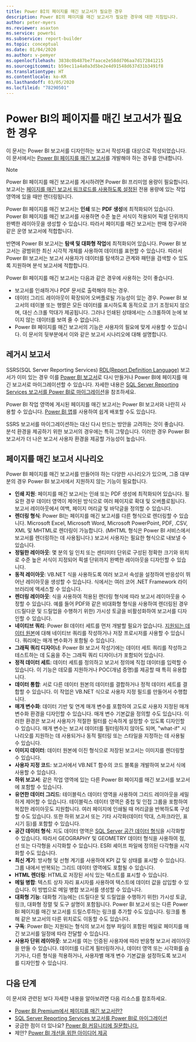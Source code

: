 ```yaml
---
title: Power BI의 페이지를 매긴 보고서가 필요한 경우
description: Power BI의 페이지를 매긴 보고서가 필요한 경우에 대한 지침입니다.
author: peter-myers
ms.reviewer: asaxton
ms.service: powerbi
ms.subservice: report-builder
ms.topic: conceptual
ms.date: 01/04/2020
ms.author: v-pemyer
ms.openlocfilehash: 3838c0b487be7faace2e58dd706aa7d172841215
ms.sourcegitcommit: b59ec11a4a0a3d5be2e4d91548d637d31b3491f8
ms.translationtype: HT
ms.contentlocale: ko-KR
ms.lasthandoff: 03/05/2020
ms.locfileid: "78290501"
---
```

# <a name="when-to-use-paginated-reports-in-power-bi"></a>Power BI의 페이지를 매긴 보고서가 필요한 경우

이 문서는 Power BI 보고서를 디자인하는 보고서 작성자를 대상으로 작성되었습니다. 이 문서에서는 [Power BI 페이지를 매긴 보고서](../paginated-reports-report-builder-power-bi.md)를 개발해야 하는 경우를 안내합니다.

> [!NOTE]
> Power BI 페이지를 매긴 보고서를 게시하려면 Power BI 프리미엄 용량이 필요합니다. 보고서는 [페이지를 매긴 보고서 워크로드를 사용하도록 설정된](../service-admin-premium-workloads.md#paginated-reports) 전용 용량에 있는 작업 영역에 있을 때만 렌더링됩니다.

Power BI 페이지를 매긴 보고서는 **인쇄** 또는 **PDF 생성**에 최적화되어 있습니다. Power BI 페이지를 매긴 보고서를 사용하면 수준 높은 서식이 적용되어 픽셀 단위까지 완벽한 레이아웃을 생성할 수 있습니다. 따라서 페이지를 매긴 보고서는 판매 청구서와 같은 운영 보고서에 적합합니다.

반면에 Power BI 보고서는 **탐색 및 대화형 작업**에 최적화되어 있습니다. Power BI 보고서는 광범위한 최신 시각적 개체를 사용하여 데이터를 표현할 수 있습니다. 따라서 Power BI 보고서는 보고서 사용자가 데이터를 탐색하고 관계와 패턴을 검색할 수 있도록 지원하며 분석 보고서에 적합합니다.

Power BI 페이지를 매긴 보고서는 다음과 같은 경우에 사용하는 것이 좋습니다.

- 보고서를 인쇄하거나 PDF 문서로 출력해야 하는 경우.
- 데이터 그리드 레이아웃이 확장되어 오버플로될 가능성이 있는 경우. Power BI 보고서의 테이블 또는 행렬은 모든 데이터를 표시하도록 동적으로 크기 조정되지 않으며, 대신 스크롤 막대가 제공됩니다. 그러나 인쇄된 상태에서는 스크롤하여 눈에 보이지 않는 데이터를 보여 줄 수 없습니다.
- Power BI 페이지를 매긴 보고서의 기능은 사용자의 필요에 맞게 사용할 수 있습니다. 이 문서의 뒷부분에서 이와 같은 보고서 시나리오에 대해 설명합니다.

## <a name="legacy-reports"></a>레거시 보고서

SSRS(SQL Server Reporting Services) [RDL(Report Definition Language)](/sql/reporting-services/reports/report-definition-language-ssrs) 보고서가 이미 있는 경우 이를 [Power BI 보고서](../consumer/end-user-reports.md)로 다시 만들거나 Power BI에 페이지를 매긴 보고서로 마이그레이션할 수 있습니다. 자세한 내용은 [SQL Server Reporting Services 보고서를 Power BI로 마이그레이션](migrate-ssrs-reports-to-power-bi.md)을 참조하세요.

Power BI 작업 영역에 게시된 페이지를 매긴 보고서는 Power BI 보고서와 나란히 사용할 수 있습니다. [Power BI 앱](../service-create-distribute-apps.md)를 사용하여 쉽게 배포할 수도 있습니다.

SSRS 보고서를 마이그레이션하는 대신 다시 만드는 방안을 고려하는 것이 좋습니다. 분석 환경을 제공하기 위한 보고서의 경우에는 특히 그렇습니다. 이러한 경우 Power BI 보고서가 더 나은 보고서 사용자 환경을 제공할 가능성이 높습니다.

## <a name="paginated-report-scenarios"></a>페이지를 매긴 보고서 시나리오

Power BI 페이지를 매긴 보고서를 만들어야 하는 다양한 시나리오가 있으며, 그중 대부분의 경우 Power BI 보고서에서 지원하지 않는 기능이 필요합니다.

- **인쇄 지원**: 페이지를 매긴 보고서는 인쇄 또는 PDF 생성에 최적화되어 있습니다. 필요한 경우 데이터 영역이 제어된 방식으로 여러 페이지로 확대 및 오버플로됩니다. 보고서 레이아웃에서 여백, 페이지 머리글 및 바닥글을 정의할 수 있습니다.
- **렌더링 형식**: Power BI는 페이지를 매긴 보고서를 다른 형식으로 렌더링할 수 있습니다. Microsoft Excel, Microsoft Word, Microsoft PowerPoint, PDF, .CSV, XML 및 MHTML로 렌더링이 가능합니다. (MHTML 형식은 Power BI 서비스에서 보고서를 렌더링하는 데 사용됩니다.) 보고서 사용자는 필요한 형식으로 내보낼 수 있습니다.
- **정밀한 레이아웃**: 몇 분의 일 인치 또는 센티미터 단위로 구성된 정확한 크기와 위치로 수준 높은 서식이 지정되어 픽셀 단위까지 완벽한 레이아웃을 디자인할 수 있습니다.
- **동적 레이아웃**: VB.NET 식을 사용하도록 여러 보고서 속성을 설정하여 반응성이 뛰어난 레이아웃을 생성할 수 있습니다. 식에서는 여러 코어 .NET Framework 라이브러리에 액세스할 수 있습니다.
- **렌더링 레이아웃**: 식을 사용하여 적용된 렌더링 형식에 따라 보고서 레이아웃을 수정할 수 있습니다. 예를 들어 PDF와 같은 비대화형 형식을 사용하여 렌더링된 경우 (드릴다운 및 드릴업을 수행하기 위한) 가시성 토글을 비활성화하여 보고서를 디자인할 수 있습니다.
- **네이티브 쿼리**: Power BI 데이터 세트를 먼저 개발할 필요가 없습니다. [지원되는 데이터 원본](../paginated-reports-data-sources.md)에 대해 네이티브 쿼리를 작성하거나 저장 프로시저를 사용할 수 있습니다. 쿼리에는 매개 변수화가 포함될 수 있습니다.
- **그래픽 쿼리 디자이너**: Power BI 보고서 작성기에는 데이터 세트 쿼리를 작성하고 테스트하는 데 도움을 주는 그래픽 쿼리 디자이너가 포함되어 있습니다.
- **정적 데이터 세트**: 데이터 세트를 정의하고 보고서 정의에 직접 데이터를 입력할 수 있습니다. 이 기능은 데모를 지원하거나 POC(개념 증명)를 제공할 때 특히 유용합니다.
- **데이터 통합**: 서로 다른 데이터 원본의 데이터를 결합하거나 정적 데이터 세트를 결합할 수 있습니다. 이 작업은 VB.NET 식으로 사용자 지정 필드를 만들어서 수행합니다.
- **매개 변수화**: 데이터 기반 및 연계 매개 변수를 포함하여 고도로 사용자 지정된 매개 변수화 환경을 디자인할 수 있습니다. 매개 변수 기본값을 정의할 수도 있습니다. 이러한 환경은 보고서 사용자가 적절한 필터를 신속하게 설정할 수 있도록 디자인할 수 있습니다. 매개 변수는 보고서 데이터를 필터링하지 않아도 되며, "what-if" 시나리오를 지원하는 데 사용되거나 동적 필터링 또는 스타일을 지정하는 데 사용될 수 있습니다.
- **이미지 데이터**: 데이터 원본에 이진 형식으로 저장된 보고서는 이미지를 렌더링할 수 있습니다.
- **사용자 지정 코드**: 보고서에서 VB.NET 함수의 코드 블록을 개발하여 보고서 식에 사용할 수 있습니다.
- **하위 보고서**: 같은 작업 영역에 있는 다른 Power BI 페이지를 매긴 보고서를 보고서에 포함할 수 있습니다.
- **유연한 데이터 그리드**: 테이블릭스 데이터 영역을 사용하여 그리드 레이아웃을 세밀하게 제어할 수 있습니다. 테이블릭스 데이터 영역은 중첩 및 인접 그룹을 포함하여 복잡한 레이아웃도 지원합니다. 여러 페이지에 인쇄될 때 머리글을 반복하도록 구성할 수도 있습니다. 또한 하위 보고서 또는 기타 시각화(데이터 막대, 스파크라인, 표시기 등)를 포함할 수 있습니다.
- **공간 데이터 형식**: 지도 데이터 영역은 [SQL Server 공간 데이터 형식](/sql/relational-databases/spatial/spatial-data-sql-server)을 시각화할 수 있습니다. 따라서 GEOGRAPHY 및 GEOMETRY 데이터 형식을 사용하여 점, 선 또는 다각형을 시각화할 수 있습니다. ESRI 셰이프 파일에 정의된 다각형을 시각화할 수도 있습니다.
- **최신 계기**: 방사형 및 선형 계기를 사용하여 KPI 값 및 상태를 표시할 수 있습니다. 그룹 내에서 반복되는 그리드 데이터 영역에도 포함될 수 있습니다.
- **HTML 렌더링**: HTML로 저장된 서식 있는 텍스트를 표시할 수 있습니다.
- **메일 병합**: 텍스트 상자 자리 표시자를 사용하여 텍스트에 데이터 값을 삽입할 수 있습니다. 이 방법으로 메일 병합 보고서를 생성할 수 있습니다.
- **대화형 기능**: 대화형 기능에는 (드릴다운 및 드릴업을 수행하기 위한) 가시성 토글, 링크, 대화형 정렬 및 도구 설명이 포함됩니다. Power BI 보고서 또는 다른 Power BI 페이지를 매긴 보고서를 드릴스루하는 링크를 추가할 수도 있습니다. 링크를 통해 같은 보고서의 다른 위치로도 이동할 수도 있습니다.
- **구독**: Power BI는 지원되는 형식의 보고서 첨부 파일이 포함된 메일로 페이지를 매긴 보고서를 일정에 따라 전달할 수 있습니다.
- **사용자 단위 레이아웃**: 보고서를 여는 인증된 사용자에 따라 반응형 보고서 레이아웃을 만들 수 있습니다. 데이터를 다르게 필터링하거나, 데이터 영역 또는 시각화를 숨기거나, 다른 형식을 적용하거나, 사용자별 매개 변수 기본값을 설정하도록 보고서를 디자인할 수 있습니다.

## <a name="next-steps"></a>다음 단계

이 문서와 관련된 보다 자세한 내용을 알아보려면 다음 리소스를 참조하세요.

- [Power BI Premium에서 페이지를 매긴 보고서란?](../paginated-reports-report-builder-power-bi.md)
- [SQL Server Reporting Services 보고서를 Power BI로 마이그레이션](migrate-ssrs-reports-to-power-bi.md)
- 궁금한 점이 더 있나요? [Power BI 커뮤니티에 질문합니다.](https://community.powerbi.com/)
- 제안? [Power BI 개선을 위한 아이디어 제공](https://ideas.powerbi.com/)
